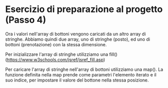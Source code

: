 # Esercizio di preparazione al progetto (Passo 4)

Ora i valori nell'array di bottoni vengono caricati da un altro array di stringhe. Abbiamo quindi due array, uno di stringhe (posto), ed uno di bottoni (prenotazione) con la stessa dimensione.

Per inizializzare l'array di stringhe utilizziamo una fill() (https://www.w3schools.com/jsref/jsref_fill.asp)

Per caricare l'array di stringhe nell'array di bottoni utilizziamo una map(). La funzione definita nella map prende come parametri l'elemento iterato e il suo indice, per impostare il valore del bottone nella stessa posizione.
